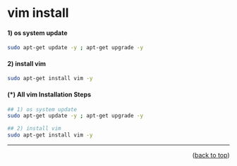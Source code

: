 <a name="topage"></a>

# vim install 

#### 1) os system update
  ```sh
sudo apt-get update -y ; apt-get upgrade -y
```

#### 2) install vim
  ```sh
sudo apt-get install vim -y
```

#### (*) All vim Installation Steps
 ```sh
## 1) os system update
sudo apt-get update -y ; apt-get upgrade -y

## 2) install vim
sudo apt-get install vim -y
```

----

<p align="right">(<a href="#topage">back to top</a>)</p>
<br/>
<br/>
